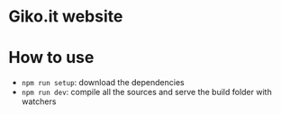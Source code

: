 # Giko.it website

# How to use

- `npm run setup`: download the dependencies
- `npm run dev`: compile all the sources and serve the build folder with watchers
